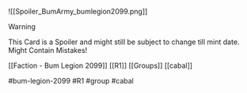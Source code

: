 ![[Spoiler_BumArmy_bumlegion2099.png]]



> [!warning] 
>This Card is a Spoiler and might still be subject to change till mint date. 
> Might Contain Mistakes!


[[Faction - Bum Legion 2099]]
[[R1]]
[[Groups]]
[[cabal]]

#bum-legion-2099 #R1 #group #cabal